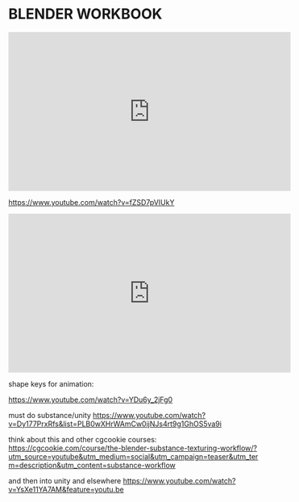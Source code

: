 

# BLENDER WORKBOOK



<iframe width="560" height="315" src="https://www.youtube.com/embed/RUPhlB_KkU8" frameborder="0" allow="accelerometer; autoplay; encrypted-media; gyroscope; picture-in-picture" allowfullscreen></iframe>



https://www.youtube.com/watch?v=fZSD7pVIUkY

<iframe width="560" height="315" src="https://www.youtube.com/embed/RUPhlB_KkU8" frameborder="0" allow="accelerometer; autoplay; encrypted-media; gyroscope; picture-in-picture" allowfullscreen></iframe>



shape keys for animation:

https://www.youtube.com/watch?v=YDu6y_2jFg0



must do substance/unity
https://www.youtube.com/watch?v=Dy177PrxRfs&list=PLB0wXHrWAmCw0ijNJs4rt9g1GhOS5va9i

think about this and other cgcookie courses: https://cgcookie.com/course/the-blender-substance-texturing-workflow/?utm_source=youtube&utm_medium=social&utm_campaign=teaser&utm_term=description&utm_content=substance-workflow


and then into unity and elsewhere
https://www.youtube.com/watch?v=YsXe11YA7AM&feature=youtu.be
